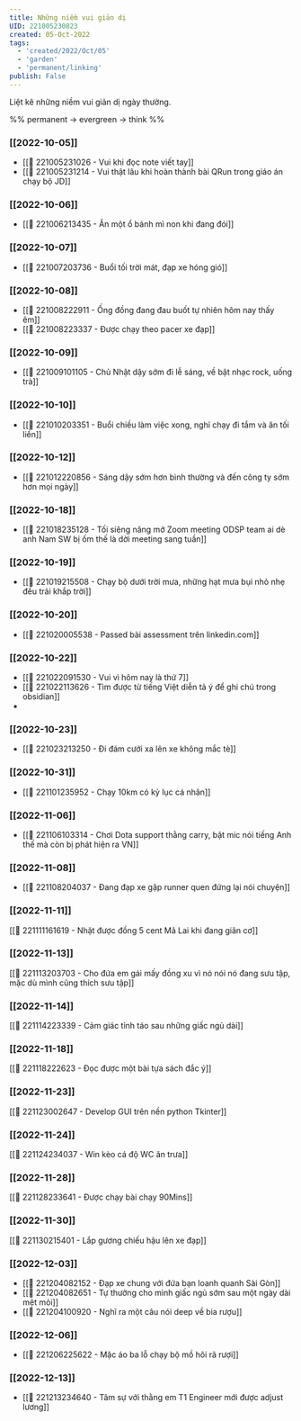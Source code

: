 ```yaml
---
title: Những niềm vui giản dị
UID: 221005230823
created: 05-Oct-2022
tags:
  - 'created/2022/Oct/05'
  - 'garden'
  - 'permanent/linking'
publish: False
---
```

Liệt kê những niềm vui giản dị ngày thường.

%%
permanent -> evergreen -> think
%%

### [[2022-10-05]]
- [[🙂 221005231026 - Vui khi đọc note viết tay]]
- [[🙂 221005231214 - Vui thật lâu khi hoàn thành bài QRun trong giáo án chạy bộ JD]]

### [[2022-10-06]]
- [[🙂 221006213435 - Ăn một ổ bánh mì non khi đang đói]]

### [[2022-10-07]]
- [[🙂 221007203736 - Buổi tối trời mát, đạp xe hóng gió]]

### [[2022-10-08]]
- [[🙂 221008222911 - Ống đồng đang đau buốt tự nhiên hôm nay thấy êm]]
- [[🙂 221008223337 - Được chạy theo pacer xe đạp]]

### [[2022-10-09]]
- [[🙂 221009101105 - Chủ Nhật dậy sớm đi lễ sáng, về bật nhạc rock, uống trà]]

### [[2022-10-10]]
- [[🙂 221010203351 - Buổi chiều làm việc xong, nghỉ chạy đi tắm và ăn tối liền]]

### [[2022-10-12]]
- [[🙂 221012220856 - Sáng dậy sớm hơn bình thường và đến công ty sớm hơn mọi ngày]]

### [[2022-10-18]]
- [[🙂 221018235128 - Tối siêng năng mở Zoom meeting ODSP team ai dè anh Nam SW bị ốm thế là dời meeting sang tuần]]

### [[2022-10-19]]
- [[🙂 221019215508 - Chạy bộ dưới trời mưa, những hạt mưa bụi nhỏ nhẹ đều trải khắp trời]]

### [[2022-10-20]]
- [[🙂 221020005538 - Passed bài assessment trên linkedin.com]]

### [[2022-10-22]]
- [[🙂 221022091530 - Vui vì hôm nay là thứ 7]]
- [[🙂 221022113626 - Tìm được từ tiếng Việt diễn tả ý để ghi chú trong obsidian]]
- 

### [[2022-10-23]]
- [[🙂 221023213250 - Đi đám cưới xa lên xe không mắc tè]]


### [[2022-10-31]]
- [[🙂 221101235952 - Chạy 10km có kỷ lục cá nhân]]

### [[2022-11-06]]
- [[🙂 221106103314 - Chơi Dota support thằng carry, bật mic nói tiếng Anh thế mà còn bị phát hiện ra VN]]

### [[2022-11-08]]
- [[🙂 221108204037 - Đang đạp xe gặp runner quen đứng lại nói chuyện]]

### [[2022-11-11]]
[[🙂 221111161619 - Nhặt được đồng 5 cent Mã Lai khi đang giãn cơ]]

### [[2022-11-13]]
[[🙂 221113203703 - Cho đứa em gái mấy đồng xu vì nó nói nó đang sưu tập, mặc dù mình cũng thích sưu tập]]

### [[2022-11-14]]
[[🙂 221114223339 - Cảm giác tỉnh táo sau những giấc ngủ dài]]

### [[2022-11-18]]
[[🙂 221118222623 - Đọc được một bài tựa sách đắc ý]]

### [[2022-11-23]]
[[🙂 221123002647 - Develop GUI trên nền python Tkinter]]

### [[2022-11-24]]
[[🙂 221124234037 - Win kèo cá độ WC ăn trưa]]

### [[2022-11-28]]
[[🙂 221128233641 - Được chạy bài chạy 90Mins]]

### [[2022-11-30]]
[[🙂 221130215401 - Lắp gương chiếu hậu lên xe đạp]]

### [[2022-12-03]]
- [[🙂 221204082152 - Đạp xe chung với đứa bạn loanh quanh Sài Gòn]]
- [[🙂 221204082651 - Tự thưởng cho mình giấc ngủ sớm sau một ngày dài mệt mỏi]]
- [[🙂 221204100920 - Nghĩ ra một câu nói deep về bia rượu]]

### [[2022-12-06]]
- [[🙂 221206225622 - Mặc áo ba lỗ chạy bộ mồ hôi rã rượi]]

### [[2022-12-13]]
- [[🙂 221213234640 - Tâm sự với thằng em T1 Engineer mới được adjust lương]]
